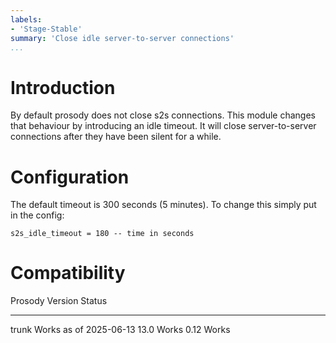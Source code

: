 ```yaml
---
labels:
- 'Stage-Stable'
summary: 'Close idle server-to-server connections'
...
```


Introduction
============

By default prosody does not close s2s
connections. This module changes that
behaviour by introducing an idle timeout.
It will close server-to-server connections
after they have been silent for a while.

Configuration
=============

The default timeout is 300 seconds (5 minutes).
To change this simply put in the config:

	s2s_idle_timeout = 180 -- time in seconds

Compatibility
=============

  Prosody Version   Status
  ----------------- ------------------------
  trunk             Works as of 2025-06-13
  13.0              Works
  0.12              Works
